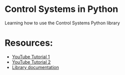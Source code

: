 # Control Systems in Python
Learning how to use the Control Systems Python library

# Resources:
- [YouTube Tutorial 1](https://www.youtube.com/watch?v=ZNBAq9dT4IE)
- [YouTube Tutorial 2](https://www.youtube.com/watch?v=qBDcHKkHzIE&t)
- [Library documentation](https://python-control.readthedocs.io/en/0.10.1/)
